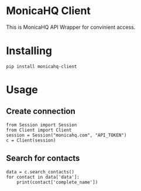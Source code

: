

MonicaHQ Client
===============
This is MonicaHQ API Wrapper for convinient access.

Installing
============

    pip install monicahq-client

Usage
=====

Create connection
-----------------

    from Session import Session
    from Client import Client
    session = Session("monicahq.com", "API_TOKEN")
    c = Client(session)

Search for contacts
------------------

    data = c.search_contacts()
    for contact in data['data']:
        print(contact['complete_name'])

